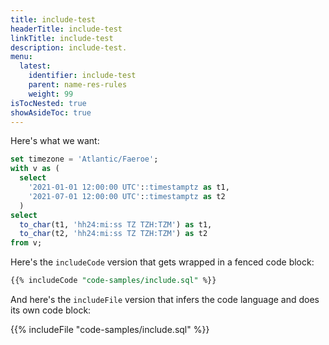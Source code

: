 ```yaml
---
title: include-test
headerTitle: include-test
linkTitle: include-test
description: include-test.
menu:
  latest:
    identifier: include-test
    parent: name-res-rules
    weight: 99
isTocNested: true
showAsideToc: true
---
```


Here's what we want:

```sql
set timezone = 'Atlantic/Faeroe';
with v as (
  select 
    '2021-01-01 12:00:00 UTC'::timestamptz as t1,
    '2021-07-01 12:00:00 UTC'::timestamptz as t2
  )
select
  to_char(t1, 'hh24:mi:ss TZ TZH:TZM') as t1,
  to_char(t2, 'hh24:mi:ss TZ TZH:TZM') as t2
from v;
```

Here's the `includeCode` version that gets wrapped in a fenced code block:

```sql
{{% includeCode "code-samples/include.sql" %}}
```

And here's the `includeFile` version that infers the code language and does its own code block:

{{% includeFile "code-samples/include.sql" %}}
